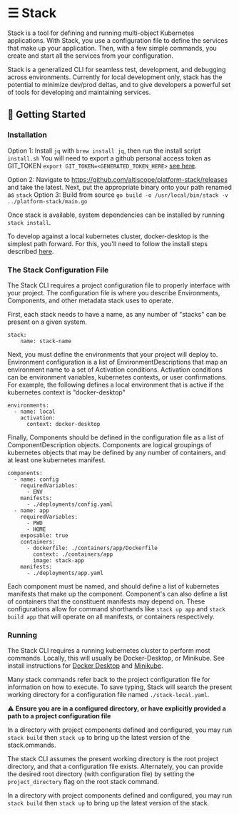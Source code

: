 
# ☰ Stack

Stack is a tool for defining and running multi-object Kubernetes applications. 
With Stack, you use a configuration file to define the services that make up your application. 
Then, with a few simple commands, you create and start all the services from your configuration. 

Stack is a generalized CLI for seamless test, development, and debugging across environments.
Currently for local development only, stack has the potential to minimize dev/prod deltas, and to give developers
a powerful set of tools for developing and maintaining services.


## 🚀 Getting Started

### Installation

Option 1: Install `jq` with `brew install jq`, then run the install script `install.sh`
You will need to export a github personal access token as GIT_TOKEN `export GIT_TOKEN=<GENERATED_TOKEN_HERE>` [see here](https://help.github.com/en/github/authenticating-to-github/creating-a-personal-access-token-for-the-command-line).

Option 2: Navigate to https://github.com/altiscope/platform-stack/releases and take the latest.
Next, put the appropriate binary onto your path renamed as `stack`
Option 3: Build from source `go build -o /usr/local/bin/stack -v ../platform-stack/main.go`

Once stack is available, system dependencies can be installed by running `stack install`.  

To develop against a local kubernetes cluster, docker-desktop is the simplest path forward. 
For this, you'll need to follow the install steps described [here](https://docs.docker.com/docker-for-mac/install/).

### The Stack Configuration File

The Stack CLI requires a project configuration file to properly interface with your project.
The configuration file is where you describe Environments, Components, and other metadata stack uses to operate.

First, each stack needs to have a name, as any number of "stacks" can be present on a given system.

    stack:
        name: stack-name

Next, you must define the environments that your project will deploy to. Environment configuration is a list of EnvironmentDescriptions
that map an environment name to a set of Activation conditions. Activation conditions can be environment variables, kubernetes contexts, or user confirmations.
For example, the following defines a local environment that is active if the kubernetes context is "docker-desktop" 

    environments:
      - name: local
        activation:
          context: docker-desktop

Finally, Components should be defined in the configuration file as a list of ComponentDescription objects. 
Components are logical groupings of kubernetes objects that may be defined by any number of containers, and at least one kubernetes manifest.

    components:
      - name: config
        requiredVariables:
          - ENV
        manifests:
          - ./deployments/config.yaml
      - name: app                                       
        requiredVariables:
          - PWD
          - HOME
        exposable: true
        containers:
          - dockerfile: ./containers/app/Dockerfile
            context: ./containers/app
            image: stack-app
        manifests:
          - ./deployments/app.yaml
          
Each component must be named, and should define a list of kubernetes manifests that make up the component.
Component's can also define a list of containers that the constituent manifests may depend on. These configurations
allow for command shorthands like `stack up app` and `stack build app` that will operate on all manifests, or containers respectively.

### Running

The Stack CLI requires a running kubernetes cluster to perform most commands. Locally, this will usually be Docker-Desktop, or Minikube.
See install instructions for [Docker Desktop](https://docs.docker.com/docker-for-mac/#kubernetes#kubernetes) and 
[Minikube](https://kubernetes.io/docs/setup/learning-environment/minikube/).

Many stack commands refer back to the project configuration file for information on how to execute. To save typing, Stack 
will search the present working directory for a configuration file named `./stack-local.yaml`. 

⚠ **Ensure you are in a configured directory, or have explicitly provided a path to a project configuration file** 

In a directory with project components defined and configured, you may run `stack build` then `stack up` to bring up the
latest version of the stack.ommands.  

The stack CLI assumes the present working directory is the root project directory, and that a configuration file 
exists. Alternately, you can provide the desired root directory (with configuration file) by setting the `project_directory` flag on the root stack command.


In a directory with project components defined and configured, you may run `stack build` then `stack up` to bring up the
latest version of the stack.